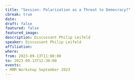 ```yaml
---
title: "Session: Polarization as a Threat to Democracy?" 
cbreak: true
date:
draft: false
featured: false
featured_image:
description: Discussant Philip Leifeld
speaker: Discussant Philip Leifeld
affiliation:
where:
from: 2023-09-13T11:00:00
to: 2023-09-13T12:30:00
events:
- MMM Workshop September 2023
---
```

